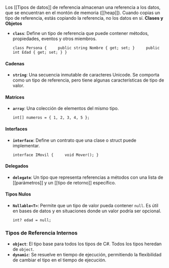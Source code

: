 Los [[Tipos de datos]] de referencia almacenan una referencia a los datos, que se encuentran en el montón de memoria ([[heap]]). Cuando copias un tipo de referencia, estás copiando la referencia, no los datos en sí.
**Clases y Objetos**

- **`class`**: Define un tipo de referencia que puede contener métodos, propiedades, eventos y otros miembros.

    `class Persona {     public string Nombre { get; set; }     public int Edad { get; set; } }`
####  **Cadenas**

- **`string`**: Una secuencia inmutable de caracteres Unicode. Se comporta como un tipo de referencia, pero tiene algunas características de tipo de valor.

####  **Matrices**

- **`array`**: Una colección de elementos del mismo tipo.
    
    `int[] numeros = { 1, 2, 3, 4, 5 };`
    
#### **Interfaces**

- **`interface`**: Define un contrato que una clase o struct puede implementar.
    
    `interface IMovil {     void Mover(); }`
    
####  **Delegados**

- **`delegate`**: Un tipo que representa referencias a métodos con una lista de [[parámetros]] y un [[tipo de retorno]] específico.

####  **Tipos Nulos**

- **`Nullable<T>`**: Permite que un tipo de valor pueda contener `null`. Es útil en bases de datos y en situaciones donde un valor podría ser opcional.
    
    `int? edad = null;`
    
### **Tipos de Referencia Internos**

- **`object`**: El tipo base para todos los tipos de C#. Todos los tipos heredan de `object`.
- **`dynamic`**: Se resuelve en tiempo de ejecución, permitiendo la flexibilidad de cambiar el tipo en el tiempo de ejecución.